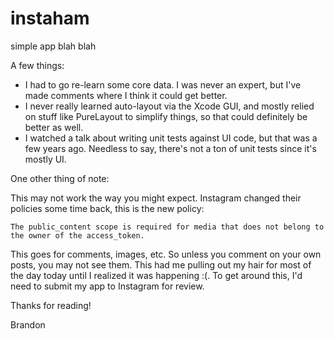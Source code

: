 # instaham
simple app blah blah

A few things:

- I had to go re-learn some core data.  I was never an expert, but I've made comments where I think it could get better.
- I never really learned auto-layout via the Xcode GUI, and mostly relied on stuff like PureLayout to simplify things, so that could definitely be better as well.
- I watched a talk about writing unit tests against UI code, but that was a few years ago.  Needless to say, there's not a ton of unit tests since it's mostly UI.

One other thing of note:

This may not work the way you might expect.  Instagram changed their policies some time back, this is the new policy:

`The public_content scope is required for media that does not belong to the owner of the access_token.`

This goes for comments, images, etc.  So unless you comment on your own posts, you may not see them.  This had me pulling out my hair for most of the day today until I realized it was happening :(. To get around this, I'd need to submit my app to Instagram for review.

Thanks for reading!


Brandon
